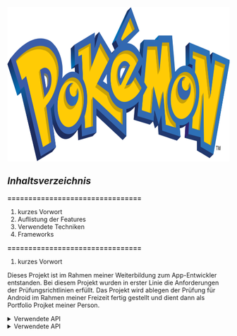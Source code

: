 
<img src="app/src/main/res/drawable/pokemon_logo.png" width="800" height="350"/>


## *Inhaltsverzeichnis*

**================================**

1. kurzes Vorwort
2. Auflistung der Features
3. Verwendete Techniken
4. Frameworks

**================================**


1. kurzes Vorwort
   
Dieses Projekt ist im Rahmen meiner Weiterbildung zum App-Entwickler entstanden. Bei diesem Projekt wurden in erster Linie die Anforderungen der Prüfungsrichtlinien erfüllt.
Das Projekt wird ablegen der Prüfung für Android im Rahmen meiner Freizeit fertig gestellt und dient dann als Portfolio Projket meiner Person. 

<!-- Wie kam es zum Projekt -->
<details>
<summary>Verwendete API</summary>
  
### API
Für die Portfolio Projekt wurde folgende API verwendet: 
> https://pokeapi.co

</details>

<!-- Uhrheberrecht -->
<details>
<summary>Verwendete API</summary>
  
### API
Für die Portfolio Projekt wurde folgende API verwendet: 
> https://pokeapi.co

</details>


